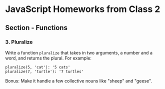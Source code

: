 # JavaScript Homeworks from Class 2

## Section - Functions

### 3. Pluralize

Write a function `pluralize` that takes in two arguments, a number and a word, and returns the plural. For example:

```
pluralize(5, 'cat'): '5 cats'
pluralize(7, 'turtle'): '7 turtles'
```

Bonus: Make it handle a few collective nouns like "sheep" and "geese".
